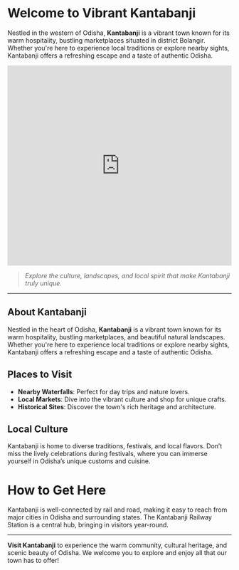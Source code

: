 # Welcome to Vibrant Kantabanji

Nestled in the western of Odisha, **Kantabanji** is a vibrant town known for its warm hospitality, bustling marketplaces situated in district Bolangir.
Whether you're here to experience local traditions or explore nearby sights, Kantabanji offers a refreshing escape and a taste of authentic Odisha.

<iframe src="https://www.google.com/maps/embed?pb=!1m18!1m12!1m3!1d14952.043092243788!2d82.90995585969506!3d20.464750700289237!2m3!1f0!2f0!3f0!3m2!1i1024!2i768!4f13.1!3m3!1m2!1s0x3a244c984e5c2c89%3A0xc06a2299253c7e7b!2sKantabanji%2C%20Odisha%20767039%2C%20India!5e0!3m2!1sen!2sus!4v1730336092898!5m2!1sen!2sus" width="100%" height="450" style="border:0;" allowfullscreen="" loading="lazy" referrerpolicy="no-referrer-when-downgrade"></iframe>

> *Explore the culture, landscapes, and local spirit that make Kantabanji truly unique.*

---

## About Kantabanji

Nestled in the heart of Odisha, **Kantabanji** is a vibrant town known for its warm hospitality, bustling marketplaces, and beautiful natural landscapes. Whether you're here to experience local traditions or explore nearby sights, Kantabanji offers a refreshing escape and a taste of authentic Odisha.

## Places to Visit

- **Nearby Waterfalls**: Perfect for day trips and nature lovers.
- **Local Markets**: Dive into the vibrant culture and shop for unique crafts.
- **Historical Sites**: Discover the town's rich heritage and architecture.

## Local Culture

Kantabanji is home to diverse traditions, festivals, and local flavors. Don’t miss the lively celebrations during festivals, where you can immerse yourself in Odisha’s unique customs and cuisine.

# How to Get Here

Kantabanji is well-connected by rail and road, making it easy to reach from major cities in Odisha and surrounding states. The Kantabanji Railway Station is a central hub, bringing in visitors year-round.

---

**Visit Kantabanji** to experience the warm community, cultural heritage, and scenic beauty of Odisha. We welcome you to explore and enjoy all that our town has to offer!
